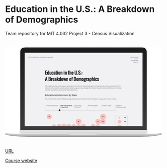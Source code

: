 # Education in the U.S.: A Breakdown of Demographics
Team repository for MIT 4.032 Project 3 - Census Visualization
<br><br><br>
![alt text](mockup.png)
<br><br><br>
[URL](https://haleypark.design/Project-3/)

[Course website](https://irenedelatorre.github.io/MIT-Design-Studio-Information-and-Visualization/)